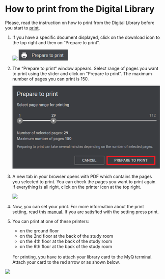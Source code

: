 # How to print from the Digital Library

<div class="alert alert-info text-center" role="alert">
    Please, read the instruction on how to print from the Digital Library before you start to 
    <a href="/en/tisk" class="alert-link">print</a>.
</div>

1. If you have a specific document displayed, click on the download icon to the top right and then on “Prepare to print“.

   ![](/public/images/help/jakTisknout/tlacitkoGenerovaniTisk.png)
   ![](/public/images/help/jakTisknout/preparetoprint1.png)

2. The “Prepare to print“ window appears. Select range of pages you want to print using the slider and click on “Prepare to print“. The maximum number of pages you can print is 150.

   ![](/public/images/help/jakTisknout/preparetoprint2.png)

3. A new tab in your browser opens with PDF which contains the pages you selected to print. You can check the pages you want to print again. If everything is all right, click on the printer icon at the top right.

    
    ![](/images/help/jakTisknout/step5.png)

4. Now, you can set your print. For more information about the print setting, read this <a href="/en/tisk" class="alert-link">manual</a>. If you are satisfied with the setting press print.


   
5. You can print at one of these printers:

     * on the ground floor
     * on the 2nd floor at the back of the study room
     * on the 4th floor at the back of the study room
     * on the 6th floor at the back of the study room
     
   <br> 
   For printing, you have to attach your library card to the MyQ terminal. Attach your card to the red arrow or as shown below.
  
  ![](/images/help/jakTisknout/terminal.png)
